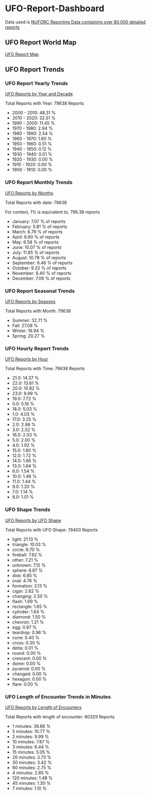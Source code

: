 # UFO-Report-Dashboard

Data used is [NUFORC Reporting Data containing over 80,000 detailed reports](https://www.kaggle.com/NUFORC/ufo-sightings)

## UFO Report World Map
[UFO Report Map](https://8codebuff8.github.io/UFO-Report-Dashboard/html/world_map.html)

## UFO Report Trends


### UFO Report Yearly Trends
[UFO Reports by Year and Decade](https://8codebuff8.github.io/UFO-Report-Dashboard/html/years.html)

Total Reports with Year: 79638 Reports

* 2000 - 2010:  48.31 %
* 2010 - 2020:  32.51 %
* 1990 - 2000:  11.45 %
* 1970 - 1980:  2.94 %
* 1980 - 1990:  2.54 %
* 1960 - 1970:  1.60 %
* 1950 - 1960:  0.51 %
* 1940 - 1950:  0.12 %
* 1930 - 1940:  0.01 %
* 1920 - 1930:  0.00 %
* 1910 - 1920:  0.00 %
* 1900 - 1910:  0.00 %

### UFO Report Monthly Trends
[UFO Reports by Months](https://8codebuff8.github.io/UFO-Report-Dashboard/html/months.html)

Total Reports with date:  79638

For context, 1% is equivalent to, 796.38 reports

* January: 7.07 % of reports
* February: 5.81 % of reports
* March: 6.79 % of reports
* April: 6.90 % of reports
* May: 6.58 % of reports
* June: 10.07 % of reports
* July: 11.85 % of reports
* August: 10.78 % of reports
* September: 9.46 % of reports
* October: 9.22 % of reports
* November: 8.40 % of reports
* December: 7.06 % of reports

### UFO Report Seasonal Trends
[UFO Reports by Seasons](https://8codebuff8.github.io/UFO-Report-Dashboard/html/seasons.html)

Total Reports with Month: 79638

* Summer:  32.71 %
* Fall:  27.08 %
* Winter:  19.94 %
* Spring:  20.27 %

### UFO Hourly Report Trends
[UFO Reports by Hour](https://8codebuff8.github.io/UFO-Report-Dashboard/html/hours.html)

Total Reports with Time: 79638 Reports

* 21.0: 14.37 %
* 22.0: 13.61 %
* 20.0: 10.82 %
* 23.0: 9.99 %
* 19.0: 7.72 %
* 0.0: 5.16 %
* 18.0: 5.03 %
* 1.0: 4.03 %
* 17.0: 3.25 %
* 2.0: 2.96 %
* 3.0: 2.52 %
* 16.0: 2.03 %
* 5.0: 2.00 %
* 4.0: 1.92 %
* 15.0: 1.80 %
* 12.0: 1.72 %
* 14.0: 1.66 %
* 13.0: 1.64 %
* 6.0: 1.54 %
* 10.0: 1.46 %
* 11.0: 1.44 %
* 9.0: 1.20 %
* 7.0: 1.14 %
* 8.0: 1.01 %

### UFO Shape Trends
[UFO Reports by UFO Shape](https://8codebuff8.github.io/UFO-Report-Dashboard/html/shapes.html)

Total Reports with UFO Shape: 78400 Reports

* light: 21.13 %
* triangle: 10.03 %
* circle: 9.70 %
* fireball: 7.92 %
* other: 7.21 %
* unknown: 7.12 %
* sphere: 6.87 %
* disk: 6.65 %
* oval: 4.76 %
* formation: 3.13 %
* cigar: 2.62 %
* changing: 2.50 %
* flash: 1.69 %
* rectangle: 1.65 %
* cylinder: 1.64 %
* diamond: 1.50 %
* chevron: 1.21 %
* egg: 0.97 %
* teardrop: 0.96 %
* cone: 0.40 %
* cross: 0.30 %
* delta: 0.01 %
* round: 0.00 %
* crescent: 0.00 %
* dome: 0.00 %
* pyramid: 0.00 %
* changed: 0.00 %
* hexagon: 0.00 %
* flare: 0.00 %

### UFO Length of Encounter Trends in Minutes
[UFO Reports by Length of Encounters](https://8codebuff8.github.io/UFO-Report-Dashboard/html/encounter_lengths.html)

Total Reports with length of encounter: 80329 Reports

* 1 minutes: 36.66 %
* 5 minutes: 10.77 %
* 2 minutes: 9.99 %
* 10 minutes: 7.87 %
* 3 minutes: 6.44 %
* 15 minutes: 5.05 %
* 20 minutes: 3.73 %
* 30 minutes: 3.42 %
* 60 minutes: 2.75 %
* 4 minutes: 2.65 %
* 120 minutes: 1.48 %
* 45 minutes: 1.30 %
* 7 minutes: 1.10 %

